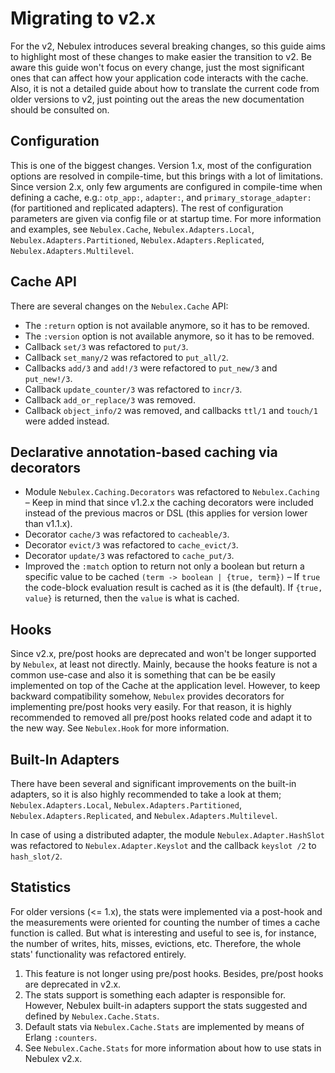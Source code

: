 # Migrating to v2.x

For the v2, Nebulex introduces several breaking changes, so this guide aims to
highlight most of these changes to make easier the transition to v2. Be aware
this guide won't focus on every change, just the most significant ones that can
affect how your application code interacts with the cache. Also, it is not a
detailed guide about how to translate the current code from older versions to
v2, just pointing out the areas the new documentation should be consulted on.

## Configuration

This is one of the biggest changes. Version 1.x, most of the configuration
options are resolved in compile-time, but this brings with a lot of limitations.
Since version 2.x, only few arguments are configured in compile-time when
defining a cache, e.g.: `otp_app:`, `adapter:`, and `primary_storage_adapter:`
(for partitioned and replicated adapters). The rest of configuration parameters
are given via config file or at startup time. For more information and examples,
see `Nebulex.Cache`, `Nebulex.Adapters.Local`, `Nebulex.Adapters.Partitioned`,
`Nebulex.Adapters.Replicated`, `Nebulex.Adapters.Multilevel`.

## Cache API

There are several changes on the `Nebulex.Cache` API:

  * The `:return` option is not available anymore, so it has to be removed.
  * The `:version` option is not available anymore, so it has to be removed.
  * Callback `set/3` was refactored to `put/3`.
  * Callback `set_many/2` was refactored to `put_all/2`.
  * Callbacks `add/3` and `add!/3` were refactored to `put_new/3` and
    `put_new!/3`.
  * Callback `update_counter/3` was refactored to `incr/3`.
  * Callback `add_or_replace/3` was removed.
  * Callback `object_info/2` was removed, and callbacks `ttl/1` and
    `touch/1` were added instead.

## Declarative annotation-based caching via decorators

  * Module `Nebulex.Caching.Decorators` was refactored to `Nebulex.Caching` –
    Keep in mind that since v1.2.x the caching decorators were included instead
    of the previous macros or DSL (this applies for version lower than v1.1.x).
  * Decorator `cache/3` was refactored to `cacheable/3`.
  * Decorator `evict/3` was refactored to `cache_evict/3`.
  * Decorator `update/3` was refactored to `cache_put/3`.
  * Improved the `:match` option to return not only a boolean but return a
    specific value to be cached `(term -> boolean | {true, term})` – If `true`
    the code-block evaluation result is cached as it is (the default). If
    `{true, value}` is returned, then the `value` is what is cached.

## Hooks

Since v2.x, pre/post hooks are deprecated and won't be longer supported by
`Nebulex`, at least not directly. Mainly, because the hooks feature is not a
common use-case and also it is something that can be be easily implemented
on top of the Cache at the application level. However, to keep backward
compatibility somehow, `Nebulex` provides decorators for implementing
pre/post hooks very easily. For that reason, it is highly recommended
to removed all pre/post hooks related code and adapt it to the new way.
See `Nebulex.Hook` for more information.

## Built-In Adapters

There have been several and significant improvements on the built-in adapters,
so it is also highly recommended to take a look at them;
`Nebulex.Adapters.Local`, `Nebulex.Adapters.Partitioned`,
`Nebulex.Adapters.Replicated`, and `Nebulex.Adapters.Multilevel`.

In case of using a distributed adapter, the module `Nebulex.Adapter.HashSlot`
was refactored to `Nebulex.Adapter.Keyslot` and the callback `keyslot /2` to
`hash_slot/2`.

## Statistics

For older versions (<= 1.x), the stats were implemented via a post-hook and the
measurements were oriented for counting the number of times a cache function is
called. But what is interesting and useful to see is, for instance, the number
of writes, hits, misses, evictions, etc. Therefore, the whole stats'
functionality was refactored entirely.

  1. This feature is not longer using pre/post hooks. Besides, pre/post hooks
     are deprecated in v2.x.
  2. The stats support is something each adapter is responsible for. However,
     Nebulex built-in adapters support the stats suggested and defined by
     `Nebulex.Cache.Stats`.
  3. Default stats via `Nebulex.Cache.Stats` are implemented by means of
     Erlang `:counters`.
  4. See `Nebulex.Cache.Stats` for more information about how to use stats in
     Nebulex v2.x.
